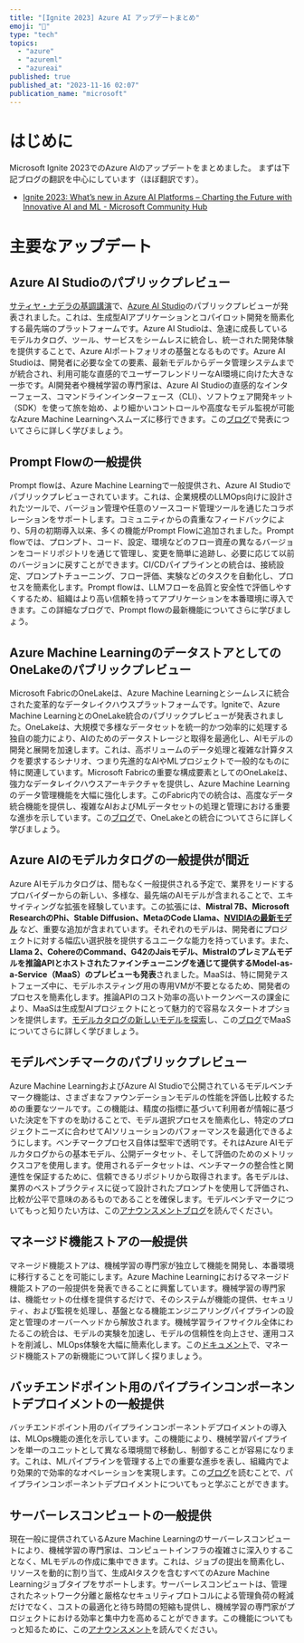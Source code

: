 ```yaml
---
title: "[Ignite 2023] Azure AI アップデートまとめ"
emoji: "🧙"
type: "tech"
topics:
  - "azure"
  - "azureml"
  - "azureai"
published: true
published_at: "2023-11-16 02:07"
publication_name: "microsoft"
---
```


# はじめに
Microsoft Ignite 2023でのAzure AIのアップデートをまとめました。
まずは下記ブログの翻訳を中心にしています（ほぼ翻訳です）。
- [Ignite 2023: What’s new in Azure AI Platforms – Charting the Future with Innovative AI and ML - Microsoft Community Hub](https://techcommunity.microsoft.com/t5/ai-machine-learning-blog/ignite-2023-what-s-new-in-azure-ai-platforms-charting-the-future/ba-p/3980465)

# 主要なアップデート
## Azure AI Studioのパブリックプレビュー
[サティヤ・ナデラの基調講演](https://ignite.microsoft.com/en-US/sessions/bff678f5-f533-4ad0-9905-6ac35c9704ad?source=sessions)で、[Azure AI Studio](https://aka.ms/AzureAI-Studio)のパブリックプレビューが発表されました。これは、生成型AIアプリケーションとコパイロット開発を簡素化する最先端のプラットフォームです。Azure AI Studioは、急速に成長しているモデルカタログ、ツール、サービスをシームレスに統合し、統一された開発体験を提供することで、Azure AIポートフォリオの基盤となるものです。Azure AI Studioは、開発者に必要な全ての要素、最新モデルからデータ管理システムまでが統合され、利用可能な直感的でユーザーフレンドリーなAI環境に向けた大きな一歩です。AI開発者や機械学習の専門家は、Azure AI Studioの直感的なインターフェース、コマンドラインインターフェース（CLI）、ソフトウェア開発キット（SDK）を使って旅を始め、より細かいコントロールや高度なモデル監視が可能なAzure Machine Learningへスムーズに移行できます。この[ブログ](https://aka.ms/prompt_flow_blog)で発表についてさらに詳しく学びましょう。

## Prompt Flowの一般提供
Prompt flowは、Azure Machine Learningで一般提供され、Azure AI Studioでパブリックプレビューされています。これは、企業規模のLLMOps向けに設計されたツールで、バージョン管理や任意のソースコード管理ツールを通じたコラボレーションをサポートします。コミュニティからの貴重なフィードバックにより、5月の初期導入以来、多くの機能がPrompt Flowに追加されました。Prompt flowでは、プロンプト、コード、設定、環境などのフロー資産の異なるバージョンをコードリポジトリを通じて管理し、変更を簡単に追跡し、必要に応じて以前のバージョンに戻すことができます。CI/CDパイプラインとの統合は、接続設定、プロンプトチューニング、フロー評価、実験などのタスクを自動化し、プロセスを簡素化します。Prompt flowは、LLMフローを品質と安全性で評価しやすくするため、組織はより高い信頼を持ってアプリケーションを本番環境に導入できます。この詳細なブログで、Prompt flowの最新機能についてさらに学びましょう。

## Azure Machine LearningのデータストアとしてのOneLakeのパブリックプレビュー
Microsoft FabricのOneLakeは、Azure Machine Learningとシームレスに統合された変革的なデータレイクハウスプラットフォームです。Igniteで、Azure Machine LearningとのOneLake統合のパブリックプレビューが発表されました。OneLakeは、大規模で多様なデータセットを統一的かつ効率的に処理する独自の能力により、AIのためのデータストレージと取得を最適化し、AIモデルの開発と展開を加速します。これは、高ボリュームのデータ処理と複雑な計算タスクを要求するシナリオ、つまり先進的なAIやMLプロジェクトで一般的なものに特に関連しています。Microsoft Fabricの重要な構成要素としてのOneLakeは、強力なデータレイクハウスアーキテクチャを提供し、Azure Machine Learningのデータ管理機能を大幅に強化します。このFabric内での統合は、高度なデータ統合機能を提供し、複雑なAIおよびMLデータセットの処理と管理における重要な進歩を示しています。この[ブログ](https://aka.ms/OneLake_Datastore_blog)で、OneLakeとの統合についてさらに詳しく学びましょう。

## Azure AIのモデルカタログの一般提供が間近
Azure AIモデルカタログは、間もなく一般提供される予定で、業界をリードするプロバイダーからの新しい、多様な、最先端のAIモデルが含まれることで、エキサイティングな拡張を経験しています。この拡張には、**Mistral 7B、Microsoft ResearchのPhi、Stable Diffusion、MetaのCode Llama、[NVIDIAの最新モデル](https://aka.ms/NVIDIA_Nemotron)** など、重要な追加が含まれています。それぞれのモデルは、開発者にプロジェクトに対する幅広い選択肢を提供するユニークな能力を持っています。また、**Llama 2、CohereのCommand、G42のJaisモデル、Mistralのプレミアムモデルを推論APIとホストされたファインチューニングを通じて提供するModel-as-a-Service（MaaS）のプレビューも発表**されました。MaaSは、特に開発テストフェーズ中に、モデルホスティング用の専用VMが不要となるため、開発者のプロセスを簡素化します。推論APIのコスト効率の高いトークンベースの課金により、MaaSは生成型AIプロジェクトにとって魅力的で容易なスタートオプションを提供します。[モデルカタログの新しいモデルを探索](https://aka.ms/NewModelCatalogModels)し、この[ブログ](https://aka.ms/MaaS_llama2_blog)でMaaSについてさらに詳しく学びましょう。

## モデルベンチマークのパブリックプレビュー
Azure Machine LearningおよびAzure AI Studioで公開されているモデルベンチマーク機能は、さまざまなファウンデーションモデルの性能を評価し比較するための重要なツールです。この機能は、精度の指標に基づいて利用者が情報に基づいた決定を下すのを助けることで、モデル選択プロセスを簡素化し、特定のプロジェクトニーズに合わせてAIソリューションのパフォーマンスを最適化できるようにします。ベンチマークプロセス自体は堅牢で透明です。それはAzure AIモデルカタログからの基本モデル、公開データセット、そして評価のためのメトリックスコアを使用します。使用されるデータセットは、ベンチマークの整合性と関連性を保証するために、信頼できるリポジトリから取得されます。各モデルは、業界のベストプラクティスに従って設計されたプロンプトを使用して評価され、比較が公平で意味のあるものであることを確保します。モデルベンチマークについてもっと知りたい方は、この[アナウンスメントブログ](https://aka.ms/MC_Leaderboard_blog)を読んでください。

## マネージド機能ストアの一般提供
マネージド機能ストアは、機械学習の専門家が独立して機能を開発し、本番環境に移行することを可能にします。Azure Machine Learningにおけるマネージド機能ストアの一般提供を発表できることに興奮しています。機械学習の専門家は、機能セットの仕様を提供するだけで、そのシステムが機能の提供、セキュリティ、および監視を処理し、基盤となる機能エンジニアリングパイプラインの設定と管理のオーバーヘッドから解放されます。機械学習ライフサイクル全体にわたるこの統合は、モデルの実験を加速し、モデルの信頼性を向上させ、運用コストを削減し、MLOps体験を大幅に簡素化します。この[ドキュメント](https://aka.ms/ManagedFS)で、マネージド機能ストアの新機能について詳しく探りましょう。

## バッチエンドポイント用のパイプラインコンポーネントデプロイメントの一般提供
バッチエンドポイント用のパイプラインコンポーネントデプロイメントの導入は、MLOps機能の進化を示しています。この機能により、機械学習パイプラインを単一のユニットとして異なる環境間で移動し、制御することが容易になります。これは、MLパイプラインを管理する上での重要な進歩を表し、組織内でより効果的で効率的なオペレーションを実現します。この[ブログ](https://aka.ms/Batch_Endpoints_blog)を読むことで、パイプラインコンポーネントデプロイメントについてもっと学ぶことができます。

## サーバーレスコンピュートの一般提供
現在一般に提供されているAzure Machine Learningのサーバーレスコンピュートにより、機械学習の専門家は、コンピュートインフラの複雑さに深入りすることなく、MLモデルの作成に集中できます。これは、ジョブの提出を簡素化し、リソースを動的に割り当て、生成AIタスクを含むすべてのAzure Machine Learningジョブタイプをサポートします。サーバーレスコンピュートは、管理されたネットワーク分離と厳格なセキュリティプロトコルによる管理負荷の軽減だけでなく、コストの最適化と待ち時間の短縮も提供し、機械学習の専門家がプロジェクトにおける効率と集中力を高めることができます。この機能についてもっと知るために、この[アナウンスメント](https://aka.ms/mtsc_blog)を読んでください。